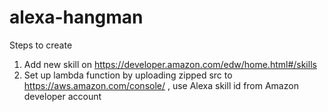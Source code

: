 # alexa-hangman

Steps to create
1. Add new skill on https://developer.amazon.com/edw/home.html#/skills
2. Set up lambda function by uploading zipped src to https://aws.amazon.com/console/ , use Alexa skill id from Amazon developer account
